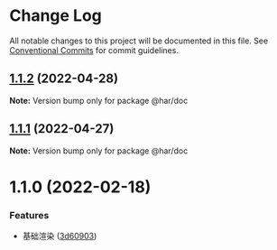 # Change Log

All notable changes to this project will be documented in this file.
See [Conventional Commits](https://conventionalcommits.org) for commit guidelines.

## [1.1.2](https://192.168.3.199:10022/frontend/har-cli/compare/@har/doc@1.1.1...@har/doc@1.1.2) (2022-04-28)

**Note:** Version bump only for package @har/doc





## [1.1.1](https://192.168.3.199:10022/frontend/har-cli/compare/@har/doc@1.1.0...@har/doc@1.1.1) (2022-04-27)

**Note:** Version bump only for package @har/doc






# 1.1.0 (2022-02-18)


### Features

* 基础渲染 ([3d60903](https://192.168.3.199:10022/frontend/har-cli/commits/3d609035c552d219ae7baa42482783990f8dd0dd))
